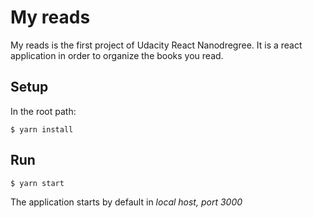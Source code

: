 # My reads

My reads is the first project of Udacity React Nanodregree. It is a react application in order to organize the books you read.

## Setup

In the root path:
```
$ yarn install
```
## Run
```
$ yarn start
```

The application starts by default in _local host, port 3000_
> 
